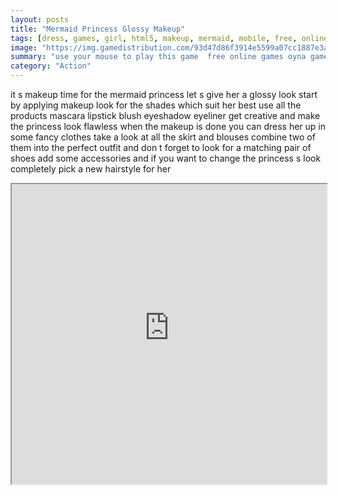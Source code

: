 ```yaml
---
layout: posts
title: "Mermaid Princess Glossy Makeup"
tags: [dress, games, girl, html5, makeup, mermaid, mobile, free, online, games, oyna, game, free, games, play, play, games]
image: "https://img.gamedistribution.com/93d47d86f3914e5599a07cc1887e3a38.jpg"
summary: "use your mouse to play this game  free online games oyna game free games play play games"
category: "Action"
---
```


it s makeup time for the mermaid princess let s give her a glossy look start by applying makeup look for the shades which suit her best use all the products mascara lipstick blush eyeshadow eyeliner get creative and make the princess look flawless when the makeup is done you can dress her up in some fancy clothes take a look at all the skirt and blouses combine two of them into the perfect outfit and don t forget to look for a matching pair of shoes add some accessories and if you want to change the princess s look completely pick a new hairstyle for her

<iframe width="100%" height="480px;" src="https://html5.gamedistribution.com/93d47d86f3914e5599a07cc1887e3a38/"></iframe>